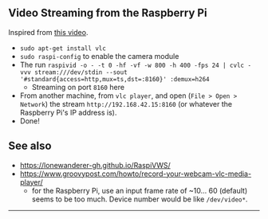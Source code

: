 ## Video Streaming from the Raspberry Pi
Inspired from [this video](https://www.youtube.com/watch?v=JjPsW-7FUng).

- `sudo apt-get install vlc`
- `sudo raspi-config` to enable the camera module
- The run `raspivid -o - -t 0 -hf -vf -w 800 -h 400 -fps 24 | cvlc -vvv stream:///dev/stdin --sout '#standard{access=http,mux=ts,dst=:8160}' :demux=h264`
    - Streaming on port `8160` here
- From another machine, from `vlc player`, and open (`File > Open > Network`) the stream `http://192.168.42.15:8160` (or whatever the Raspberry Pi's IP address is).
- Done!

## See also
- <https://lonewanderer-gh.github.io/RaspiVWS/>
- <https://www.groovypost.com/howto/record-your-webcam-vlc-media-player/>
  - for the Raspberry Pi, use an input frame rate of ~10... 60 (default) seems to be too much.
Device number would be like `/dev/video*`.
    
---
